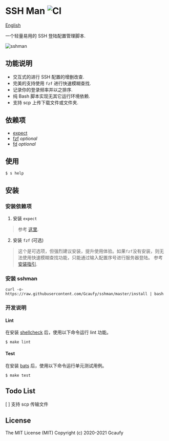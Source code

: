 # SSH Man ![CI](https://github.com/Gcaufy/sshman/workflows/CI/badge.svg?branch=master)

[English](README.md)

一个轻量易用的 SSH 登陆配置管理脚本. 

![sshman](https://user-images.githubusercontent.com/2182004/75115010-f7755880-5695-11ea-9850-d135117bb885.gif)

## 功能说明

 * 交互式的进行 SSH 配置的增删改查.
 * 完美的支持使用 `fzf` 进行快速模糊查找.
 * 记录你的登录频率并以之排序.
 * 纯 Bash 脚本实现无其它运行环境依赖.
 * 支持 scp 上传下载文件或文件夹.

## 依赖项
 * [expect](https://en.wikipedia.org/wiki/Expect)
 * [fzf](https://github.com/junegunn/fzf) *optional*
 * [fd](https://github.com/sharkdp/fd) *optional*

## 使用

```
$ s help
```

## 安装

### 安装依赖项
1. 安装 `expect`
> 参考 [这里](http://www.linuxfromscratch.org/blfs/view/svn/general/expect.html).

2. 安装 `fzf` (可选)
> 这个是可选项，但强烈建议安装，提升使用体验。如果`fzf`没有安装，则无法使用快速模糊查找功能，只能通过输入配置序号进行服务器登陆。
参考 [安装指引](https://github.com/junegunn/fzf#installation).

### 安装 sshman

```shell
curl -o- https://raw.githubusercontent.com/Gcaufy/sshman/master/install | bash
```

### 开发说明

#### Lint

在安装 [shellcheck](https://github.com/koalaman/shellcheck) 后，使用以下命令运行 lint 功能。

```
$ make lint
```

#### Test
在安装 [bats](https://github.com/sstephenson/bats) 后，使用以下命令运行单元测试用例。

```
$ make test
```

## Todo List

[ ] 支持 scp 传输文件

## License

The MIT License (MIT)
Copyright (c) 2020-2021 Gcaufy
